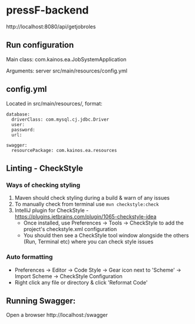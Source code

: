 # pressF-backend

http://localhost:8080/api/getjobroles

## Run configuration

Main class: com.kainos.ea.JobSystemApplication 

Arguments: server src/main/resources/config.yml

## config.yml

Located in src/main/resources/, format:

```
database:
  driverClass: com.mysql.cj.jdbc.Driver
  user: 
  password: 
  url:

swagger:
  resourcePackage: com.kainos.ea.resources
```

## Linting - CheckStyle

### Ways of checking styling

1. Maven should check styling during a build & warn of any issues
2. To manually check from terminal use `mvn checkstyle:check`
3. IntelliJ plugin for CheckStyle - https://plugins.jetbrains.com/plugin/1065-checkstyle-idea
   - Once installed, use Preferences -> Tools -> CheckStyle to add the project's checkstyle.xml configuration
   - You should then see a CheckStyle tool window alongside the others (Run, Terminal etc) where you can check style issues

### Auto formatting
- Preferences -> Editor -> Code Style -> Gear icon next to 'Scheme' -> Import Scheme -> CheckStyle Configuration
- Right click any file or directory & click 'Reformat Code'


## Running Swagger:
	
Open a browser http://localhost:<your port>/swagger


